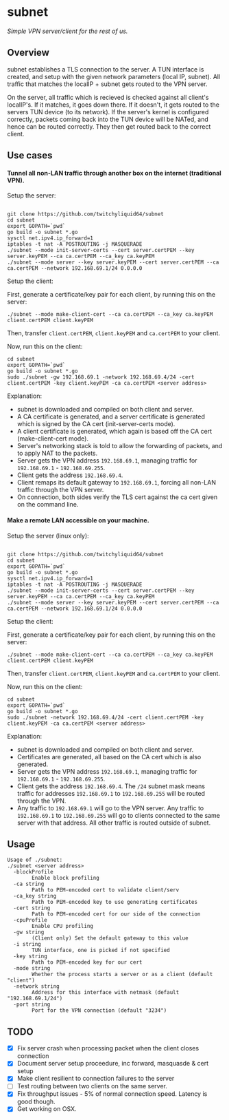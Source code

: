 
# subnet

_Simple VPN server/client for the rest of us._

## Overview

subnet establishes a TLS connection to the server. A TUN interface is created, and setup with the given network parameters (local IP, subnet). All traffic that matches the localIP + subnet gets routed to the VPN server.

On the server, all traffic which is recieved is checked against all client's localIP's. If it matches, it goes down there. If it doesn't, it gets routed to the servers TUN device (to its network). If the server's kernel is configured correctly, packets coming back into the TUN device will be NATed, and hence can be routed correctly. They then get routed back to the correct client.

## Use cases

#### Tunnel all non-LAN traffic through another box on the internet (traditional VPN).

Setup the server:

```shell

git clone https://github.com/twitchyliquid64/subnet
cd subnet
export GOPATH=`pwd`
go build -o subnet *.go
sysctl net.ipv4.ip_forward=1
iptables -t nat -A POSTROUTING -j MASQUERADE
./subnet --mode init-server-certs --cert server.certPEM --key server.keyPEM --ca ca.certPEM --ca_key ca.keyPEM
./subnet --mode server --key server.keyPEM --cert server.certPEM --ca ca.certPEM --network 192.168.69.1/24 0.0.0.0
```

Setup the client:

First, generate a certificate/key pair for each client, by running this on the server:

```shell
./subnet --mode make-client-cert --ca ca.certPEM --ca_key ca.keyPEM client.certPEM client.keyPEM
```

Then, transfer `client.certPEM`, `client.keyPEM` and `ca.certPEM` to your client.

Now, run this on the client:

```shell
cd subnet
export GOPATH=`pwd`
go build -o subnet *.go
sudo ./subnet -gw 192.168.69.1 -network 192.168.69.4/24 -cert client.certPEM -key client.keyPEM -ca ca.certPEM <server address>
```

Explanation:
 * subnet is downloaded and compiled on both client and server.
 * A CA certificate is generated, and a server certificate is generated which is signed by the CA cert (init-server-certs mode).
 * A client certificate is generated, which again is based off the CA cert (make-client-cert mode).
 * Server's networking stack is told to allow the forwarding of packets, and to apply NAT to the packets.
 * Server gets the VPN address `192.168.69.1`, managing traffic for `192.168.69.1` - `192.168.69.255`.
 * Client gets the address `192.168.69.4`.
 * Client remaps its default gateway to `192.168.69.1`, forcing all non-LAN traffic through the VPN server.
 * On connection, both sides verify the TLS cert against the ca cert given on the command line.


#### Make a remote LAN accessible on your machine.

Setup the server (linux only):

```shell

git clone https://github.com/twitchyliquid64/subnet
cd subnet
export GOPATH=`pwd`
go build -o subnet *.go
sysctl net.ipv4.ip_forward=1
iptables -t nat -A POSTROUTING -j MASQUERADE
./subnet --mode init-server-certs --cert server.certPEM --key server.keyPEM --ca ca.certPEM --ca_key ca.keyPEM
./subnet --mode server --key server.keyPEM --cert server.certPEM --ca ca.certPEM --network 192.168.69.1/24 0.0.0.0
```

Setup the client:

First, generate a certificate/key pair for each client, by running this on the server:

```shell
./subnet --mode make-client-cert --ca ca.certPEM --ca_key ca.keyPEM client.certPEM client.keyPEM
```

Then, transfer `client.certPEM`, `client.keyPEM` and `ca.certPEM` to your client.

Now, run this on the client:

```shell
cd subnet
export GOPATH=`pwd`
go build -o subnet *.go
sudo ./subnet -network 192.168.69.4/24 -cert client.certPEM -key client.keyPEM -ca ca.certPEM <server address>
```

Explanation:
 * subnet is downloaded and compiled on both client and server.
 * Certificates are generated, all based on the CA cert which is also generated.
 * Server gets the VPN address `192.168.69.1`, managing traffic for `192.168.69.1` - `192.168.69.255`.
 * Client gets the address `192.168.69.4`. The `/24` subnet mask means traffic for addresses `192.168.69.1` to `192.168.69.255` will be routed through the VPN.
 * Any traffic to `192.168.69.1` will go to the VPN server. Any traffic to `192.168.69.1` to `192.168.69.255` will go to clients connected to the same server with that address. All other traffic is routed outside of subnet.


## Usage

```
Usage of ./subnet:
./subnet <server address>
  -blockProfile
    	Enable block profiling
  -ca string
    	Path to PEM-encoded cert to validate client/serv
  -ca_key string
    	Path to PEM-encoded key to use generating certificates
  -cert string
    	Path to PEM-encoded cert for our side of the connection
  -cpuProfile
    	Enable CPU profiling
  -gw string
    	(Client only) Set the default gateway to this value
  -i string
    	TUN interface, one is picked if not specified
  -key string
    	Path to PEM-encoded key for our cert
  -mode string
    	Whether the process starts a server or as a client (default "client")
  -network string
    	Address for this interface with netmask (default "192.168.69.1/24")
  -port string
    	Port for the VPN connection (default "3234")
```

## TODO

 - [x] Fix server crash when processing packet when the client closes connection
 - [x] Document server setup proceedure, inc forward, masquasde & cert setup
 - [x] Make client resilient to connection failures to the server
 - [ ] Test routing between two clients on the same server.
 - [x] Fix throughput issues - 5% of normal connection speed. Latency is good though.
 - [x] Get working on OSX.
